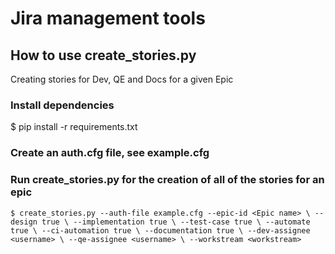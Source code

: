 # Jira management tools

## How to use create_stories.py

Creating stories for Dev, QE and Docs for a given Epic

### Install dependencies

$ pip install -r requirements.txt

### Create an auth.cfg file, see example.cfg

### Run create_stories.py for the creation of all of the stories for an epic

`$ create_stories.py --auth-file example.cfg --epic-id <Epic name> \
 --design true \
 --implementation true \
 --test-case true \
 --automate true \
 --ci-automation true \
 --documentation true \
 --dev-assignee <username> \
 --qe-assignee <username> \
 --workstream <workstream>`
